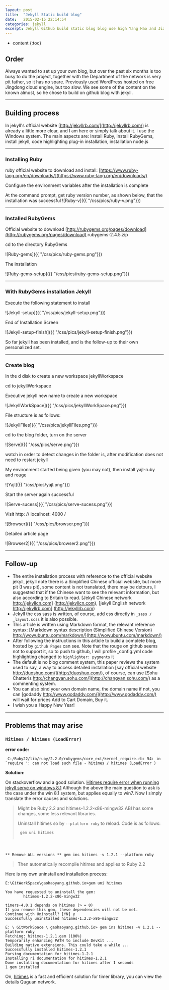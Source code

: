 ```yaml
---
layout: post
title:  "Jekyll Static build blog"
date:   2015-02-15 22:14:54
categories: jekyll
excerpt: Jekyll Github build static blog blog use high Yang Hao and Jia system to say Comments Share widget reference git tutorials
---
```


* content
{:toc}


## Order

Always wanted to set up your own blog, but over the past six months is too busy to do the project, together with the Department of the network is very pit father, so it has no spare. Previously used WordPress hosted on free Jingdong cloud engine, but too slow. We see some of the content on the known almost, so he chose to build on github blog with jekyll.

---

## Building process

In jekyll's official website [http://jekyllrb.com/](http://jekyllrb.com/) is already a little more clear, and I am here or simply talk about it. I use the Windows system.
The main aspects are: Install Ruby, install RubyGems, install jekyll, code highlighting plug-in installation, installation node.js

---

### Installing Ruby

ruby official website to download and install: [https://www.ruby-lang.org/en/downloads/](https://www.ruby-lang.org/en/downloads/)

Configure the environment variables after the installation is complete

At the command prompt, get ruby ​​version number, as shown below, that the installation was successful
![Ruby-v]({{ "/css/pics/ruby-v.png"}})

---

### Installed RubyGems

Official website to download [http://rubygems.org/pages/download](http://rubygems.org/pages/download) rubygems-2.4.5.zip

cd to the directory RubyGems

![Ruby-gems]({{ "/css/pics/ruby-gems.png"}})

The installation

![Ruby-gems-setup]({{ "/css/pics/ruby-gems-setup.png"}})

---

### With RubyGems installation Jekyll

Execute the following statement to install

![Jekyll-setup]({{ "/css/pics/jekyll-setup.png"}})

End of Installation Screen

![Jekyll-setup-finish]({{ "/css/pics/jekyll-setup-finish.png"}})

So far jekyll has been installed, and is the follow-up to their own personalized set.

---

### Create blog

In the d disk to create a new workspace jekyllWorkspace

cd to jekyllWorkspace

Executive jekyll new name to create a new workspace

![JekyllWorkSpace]({{ "/css/pics/jekyllWorkSpace.png"}})

File structure is as follows:

![JekyllFiles]({{ "/css/pics/jekyllFiles.png"}})

cd to the blog folder, turn on the server

![Serve]({{ "/css/pics/serve.png"}})

watch in order to detect changes in the folder is, after modification does not need to restart jekyll

My environment started being given (you may not), then install yajl-ruby and rouge

![Yajl]({{ "/css/pics/yajl.png"}})

Start the server again successful

![Serve-sucess]({{ "/css/pics/serve-sucess.png"}})

Visit http: // localhost: 4000 /

![Browser]({{ "/css/pics/browser.png"}})

Detailed article page

![Browser2]({{ "/css/pics/browser2.png"}})

---

## Follow-up

* The entire installation process with reference to the official website jekyll, jekyll note there is a Simplified Chinese official website, but more pit (I was pit), some content is not translated, there may be detours, I suggested that if the Chinese want to see the relevant information, but also according to Britain to read. [Jekyll Chinese network http://jekyllcn.com] (http://jekyllcn.com), [jekyll English network http://jekyllrb.com] (http://jekyllrb.com)
* Jekyll the css sass is written, of course, add css directly in `_sass / _layout.scss` it is also possible.
* This article is written using Markdown format, the relevant reference syntax: [Markdown syntax description (Simplified Chinese Version) http://wowubuntu.com/markdown/](http://wowubuntu.com/markdown/)
* After following the instructions in this article to build a complete blog, hosted by `github Pages` can see. Note that the rouge on github seems not to support it, so to push to github, I will profile _config.yml code highlighting changed to `highlighter: pygments` it
* The default is no blog comment system, this paper reviews the system used to say, a way to access detailed installation [say official website http://duoshuo.com/](http://duoshuo.com/), of course, can use [Sohu Chatteris http://changyan.sohu.com/](http://changyan.sohu.com/) as a commenting system.
* You can also bind your own domain name, the domain name if not, you can [godaddy http://www.godaddy.com/](http://www.godaddy.com/) will wait for prices Add to Cart Domain, Buy it.
* I wish you a Happy New Year!

---

## Problems that may arise

### `Hitimes / hitimes (LoadError)`

**error code:**

<pre><code class = "markdown"> C:/Ruby22/lib/ruby/2.2.0/rubygems/core_ext/kernel_require.rb: 54: in `require ': can not load such file - hitimes / hitimes (LoadError ) </code></pre>

**Solution:**

On stackoverflow and a good solution. [Hitimes require error when running jekyll serve on windows 8.1](http://stackoverflow.com/questions/28985481/hitimes-require-error-when-running-jekyll-serve-on-windows-8-1) Although the above the main question to ask is the case under the win 8.1 system, but applies equally to win7. Now I simply translate the error causes and solutions.

> Might be Ruby 2.2 and hitimes-1.2.2-x86-mingw32 ABI has some changes, some less relevant libraries.
>
> Uninstall hitimes so by `--platform ruby` to reload. Code is as follows:
>
> <pre><code class = "markdown"> gem uni hitimes
** Remove ALL versions **
gem ins hitimes -v 1.2.1 --platform ruby
</code></pre>
> Then automatically recompile hitimes and applies to Ruby 2.2

Here is my own uninstall and installation process:

<pre><code class = "markdown">E:\GitWorkSpace\gaohaoyang.github.io>gem uni hitimes

You have requested to uninstall the gem:
        hitimes-1.2.2-x86-mingw32

timers-4.0.1 depends on hitimes (> = 0)
If you remove this gem, these dependencies will not be met.
Continue with Uninstall? [YN] y
Successfully uninstalled hitimes-1.2.2-x86-mingw32

E: \ GitWorkSpace \ gaohaoyang.github.io> gem ins hitimes -v 1.2.1 --platform ruby
Fetching: hitimes-1.2.1.gem (100%)
Temporarily enhancing PATH to include DevKit ...
Building native extensions. This could take a while ...
Successfully installed hitimes-1.2.1
Parsing documentation for hitimes-1.2.1
Installing ri documentation for hitimes-1.2.1
Done installing documentation for hitimes after 1 seconds
1 gem installed </code></pre>


On, [hitimes](https://rubygems.org/gems/hitimes/versions/1.2.2) is a fast and efficient solution for timer library, you can view the details Quguan network.
